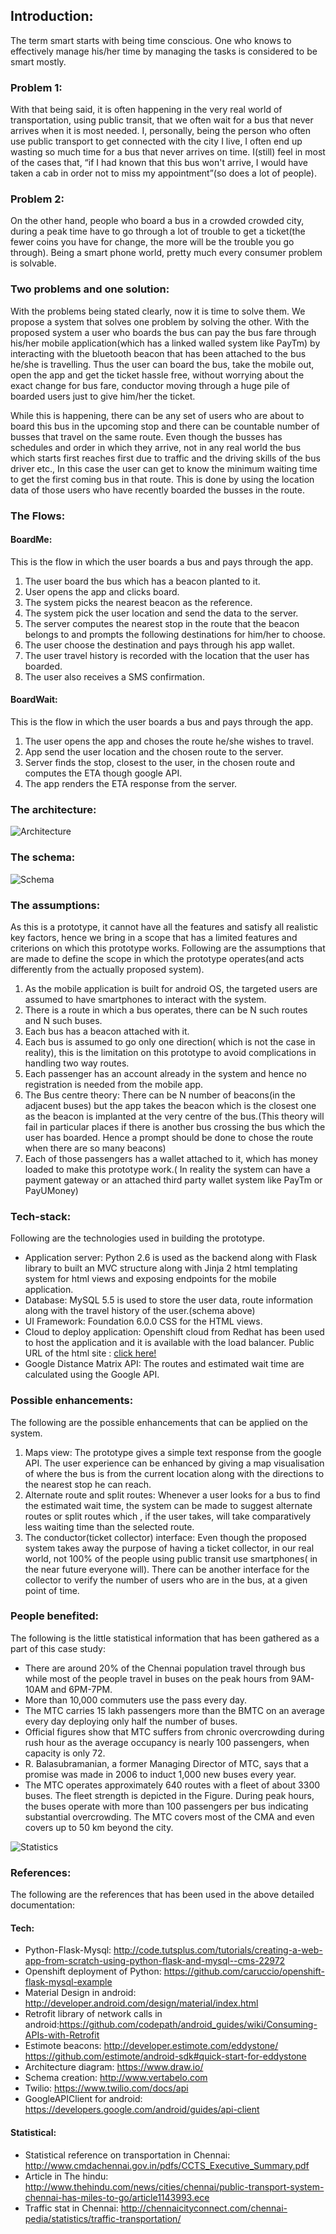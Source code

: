 ## Introduction:
The term smart starts with being time conscious. One who knows to effectively manage his/her time by managing the tasks is considered to be smart mostly.

### Problem 1:
With that being said, it is often happening in the very real world of transportation, using public transit, that we often wait for a bus that never arrives when it is most needed. I, personally, being the person who often use public transport to get connected with the city I live, I often end up wasting so much time for a bus that never arrives on time. I(still) feel in most of the cases that, “if I had known that this bus won't arrive, I would have taken a cab in order not to miss my appointment”(so does a lot of people).

### Problem 2:
On the other hand, people who board a bus in a crowded crowded city, during a peak time have to go through a lot of trouble to get a ticket(the fewer coins you have for change, the more will be the trouble you go through). Being a smart phone world, pretty much every consumer problem is solvable.

### Two problems and one solution:
With the problems being stated clearly, now it is time to solve them. We propose a system that solves one problem by solving the other. With the proposed system a user who boards the bus can pay the bus fare through his/her mobile application(which has a linked walled system like PayTm) by interacting with the bluetooth beacon that has been attached to the bus he/she is travelling. Thus the user can board the bus, take the mobile out, open the app and get the ticket hassle free, without worrying about the exact change for bus fare, conductor moving through a huge pile of boarded users just to give him/her the ticket.

While this is happening, there can be any set of users who are about to board this bus in the upcoming stop and there can be countable number of busses that travel on the same route. Even though the busses has schedules and order in which they arrive, not in any real world the bus which starts first reaches first due to traffic and the driving skills of the bus driver etc., In this case the user can get to know the minimum waiting time to get the first coming bus in that route. This is done by using the location data of those users who have recently boarded the busses in the route.


### The Flows:
#### BoardMe:
This is the flow in which the user boards a bus and pays through the app.
1. The user board the bus which has a beacon planted to it.
2. User opens the app and clicks board.
3. The system picks the nearest beacon as the reference.
4. The system pick the user location and send the data to the server.
5. The server computes the nearest stop in the route that the beacon belongs to and prompts the following destinations for him/her to choose.
6. The user choose the destination and pays through his app wallet.
7. The user travel history is recorded with the location that the user has boarded.
8. The user also receives a SMS confirmation.
#### BoardWait:
This is the flow in which the user boards a bus and pays through the app.
1. The user opens the app and choses the route he/she wishes to travel.
2. App send the user location and the chosen route to the server.
3. Server finds the stop, closest to the user, in the chosen route and computes the ETA though google API.
4. The app renders the ETA response from the server.

### The architecture:
![Architecture](./images/BoardMeArchitecture.png)

### The schema:
![Schema](./images/boardme_schema.png)


### The assumptions:
As this is a prototype, it cannot have all the features and satisfy all realistic key factors, hence we bring in a scope that has a limited features and criterions on which this prototype works. Following are the assumptions that are made to define the scope in which the prototype operates(and acts differently from the actually proposed system).
1. As the mobile application is built for android OS, the targeted users are assumed to have smartphones to interact with the system.
2. There is a route in which a bus operates, there can be N such routes and N such buses.
3. Each bus has a beacon attached with it.
4. Each bus is assumed to go only one direction( which is not the case in reality), this is the limitation on this prototype to avoid complications in handling two way routes.
5. Each passenger has an account already in the system and hence no registration is needed from the mobile app.
6. The Bus centre theory: There can be N number of beacons(in the adjacent buses) but the app takes the beacon which is the closest one as the beacon is implanted at the very centre of the bus.(This theory will fail in particular places if there is another bus crossing the bus which the user has boarded. Hence a prompt should be done to chose the route when there are so many beacons)
7. Each of those passengers has a wallet attached to it, which has money loaded to make this prototype work.( In reality the system can have a payment gateway or an attached third party wallet system like PayTm or PayUMoney)

### Tech-stack:
Following are the technologies used in building the prototype.
* Application server: Python 2.6 is used as the backend along with Flask library to built an MVC structure along with Jinja 2 html templating system for html views and exposing endpoints for the mobile application.
* Database: MySQL 5.5 is used to store the user data, route information along with the travel history of the user.(schema above)
* UI Framework: Foundation 6.0.0 CSS for the HTML views.
* Cloud to deploy application: Openshift cloud from Redhat has been used to host the application and it is available with the load balancer. Public URL of the html site : [click here!](http://boardme-dextrous.rhcloud.com/)
* Google Distance Matrix API: The routes and estimated wait time are calculated using the Google API.

### Possible enhancements:
The following are the possible enhancements that can be applied on the system.
1. Maps view: The prototype gives a simple text response from the google API. The user experience can be enhanced by giving a map visualisation of where the bus is from the current location along with the directions to the nearest stop he can reach.
2. Alternate route and split routes: Whenever a user looks for a bus to find the estimated wait time, the system can be made to suggest alternate routes or split routes which , if the user takes, will take comparatively less waiting time than the selected route.
3. The conductor(ticket collector) interface: Even though the proposed system takes away the purpose of having a ticket collector, in our real world, not 100% of the people using public transit use smartphones( in the near future everyone will). There can be another interface for the collector to verify the number of users who are in the bus, at a given point of time.

### People benefited:
The following is the little statistical information that has been gathered as a part of this case study:
* There are around 20% of the Chennai population travel through bus while most of the people travel in buses on the peak hours from 9AM-10AM and 6PM-7PM.
* More than 10,000 commuters use the pass every day.
* The MTC carries 15 lakh passengers more than the BMTC on an average every day deploying only half the number of buses.
* Official figures show that MTC suffers from chronic overcrowding during rush hour as the average occupancy is nearly 100 passengers, when capacity is only 72.
* R. Balasubramanian, a former Managing Director of MTC, says that a promise was made in 2006 to induct 1,000 new buses every year.
* The MTC operates approximately 640 routes with a fleet of about 3300 buses. The fleet strength is depicted in the Figure. During peak hours, the buses operate with more than 100 passengers per bus indicating substantial overcrowding. The MTC covers most of the CMA and even covers up to 50 km beyond the city.

![Statistics](./images/PublicTransportStats.png)



### References:
The following are the references that has been used in the above detailed documentation:
#### Tech:
* Python-Flask-Mysql: http://code.tutsplus.com/tutorials/creating-a-web-app-from-scratch-using-python-flask-and-mysql--cms-22972
* Openshift deployment of Python:  https://github.com/caruccio/openshift-flask-mysql-example
* Material Design in android: http://developer.android.com/design/material/index.html
* Retrofit library of network calls in android:https://github.com/codepath/android_guides/wiki/Consuming-APIs-with-Retrofit
* Estimote beacons:  http://developer.estimote.com/eddystone/ https://github.com/estimote/android-sdk#quick-start-for-eddystone
* Architecture diagram: https://www.draw.io/
* Schema creation: http://www.vertabelo.com
* Twilio: https://www.twilio.com/docs/api  
* GoogleAPIClient for android: https://developers.google.com/android/guides/api-client
#### Statistical:
* Statistical reference on transportation in Chennai: http://www.cmdachennai.gov.in/pdfs/CCTS_Executive_Summary.pdf
* Article in The hindu: http://www.thehindu.com/news/cities/chennai/public-transport-system-chennai-has-miles-to-go/article1143993.ece
* Traffic stat in Chennai: http://chennaicityconnect.com/chennai-pedia/statistics/traffic-transportation/
